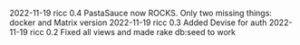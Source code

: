 2022-11-19 ricc 0.4 PastaSauce now ROCKS. Only two missing things: docker and Matrix version
2022-11-19 ricc 0.3 Added Devise for auth
2022-11-19 ricc 0.2 Fixed all views and made rake db:seed to work

